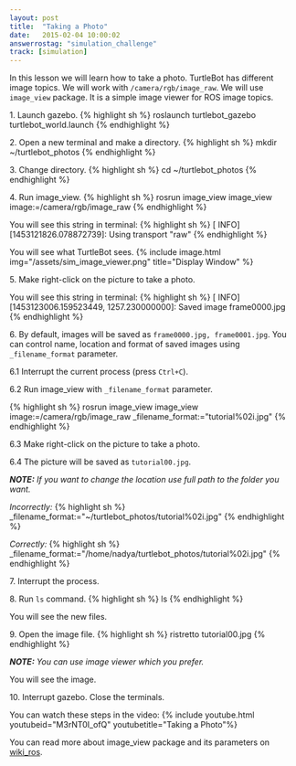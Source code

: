 ```yaml
---
layout: post
title:  "Taking a Photo"
date:   2015-02-04 10:00:02
answerrostag: "simulation_challenge"
track: [simulation]
---
```


[comment]: <> (TODO: replace answerrostag and track)

In this lesson we will learn how to take a photo. TurtleBot has different image
topics. We will work with `/camera/rgb/image_raw`. We will use `image_view`
package. It is a simple image viewer for ROS image topics.

1\. Launch gazebo.
{% highlight sh %}
roslaunch turtlebot_gazebo turtlebot_world.launch
{% endhighlight %}

2\. Open a new terminal and make a directory.
{% highlight sh %}
mkdir ~/turtlebot_photos
{% endhighlight %}

3\. Change directory.
{% highlight sh %}
cd ~/turtlebot_photos
{% endhighlight %}

4\. Run image_view.
{% highlight sh %}
rosrun image_view image_view image:=/camera/rgb/image_raw
{% endhighlight %}

You will see this string in terminal:
{% highlight sh %}
[ INFO] [1453121826.078872739]: Using transport "raw"
{% endhighlight %}

You will see what TurtleBot sees.
{% include image.html img="/assets/sim_image_viewer.png" title="Display Window" %}

5\. Make right-click on the picture to take a photo.

You will see this string in terminal:
{% highlight sh %}
[ INFO] [1453123006.159523449, 1257.230000000]: Saved image frame0000.jpg
{% endhighlight %}

6\. By default, images will be saved as `frame0000.jpg, frame0001.jpg`.
You can control name, location and format of saved images using `_filename_format`
parameter.

6.1 Interrupt the current process (press `Ctrl+C`).

6.2 Run image_view with `_filename_format` parameter.

{% highlight sh %}
rosrun image_view image_view image:=/camera/rgb/image_raw _filename_format:="tutorial%02i.jpg"
{% endhighlight %}

6.3 Make right-click on the picture to take a photo.

6.4 The picture will be saved as `tutorial00.jpg`.

***NOTE:*** *If you want to change the location use full path to the folder you want.*

*Incorrectly:*
{% highlight sh %}
 _filename_format:="~/turtlebot_photos/tutorial%02i.jpg"
{% endhighlight %}

*Correctly:*
{% highlight sh %}
_filename_format:="/home/nadya/turtlebot_photos/tutorial%02i.jpg"
{% endhighlight %}

7\. Interrupt the process.

8\. Run `ls` command.
{% highlight sh %}
ls
{% endhighlight %}

You will see the new files.

9\. Open the image file.
{% highlight sh %}
ristretto tutorial00.jpg
{% endhighlight %}

***NOTE:*** *You can use image viewer which you prefer.*

You will see the image.

10\. Interrupt gazebo. Close the terminals.

You can watch these steps in the video:
{% include youtube.html youtubeid="M3rNT0I_ofQ" youtubetitle="Taking a Photo"%}

You can read more about image_view package and its parameters on [wiki_ros](http://wiki.ros.org/image_view).
